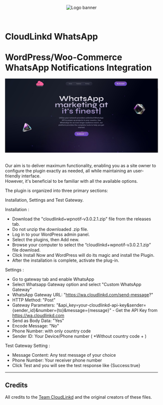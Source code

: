 <p align="center">
<img alt="Logo banner" src="https://github.com/cloudlinkd-networks/whatsapp-notification/blob/main/logo.png"/></p>
</br>

# CloudLinkd WhatsApp</br></br>WordPress/Woo-Commerce WhatsApp Notifications Integration

![Example dashboard](https://raw.githubusercontent.com/cloudlinkd-networks/WHMCS-WhatsApp-Notification/refs/heads/main/screenshot-4.png)
</br></br>

Our aim is to deliver maximum functionality, enabling you as a site owner to configure the plugin exactly as needed, all while maintaining an user-friendly interface.<br>
However, it's beneficial to be familiar with all the available options.<br>

The plugin is organized into three primary sections:<br>

Installation, Settings and Test Gateway.

Installation :

- Download the "cloudlinkd+wpnotif-v3.0.2.1.zip" file from the releases tab.
- Do not unzip the downloaded .zip file.
- Log in to your WordPress admin panel.
- Select the plugins, then Add new.
- Browse your computer to select the “cloudlinkd+wpnotif-v3.0.2.1.zip” file download.
- Click Install Now and WordPress will do its magic and install the Plugin.
- After the installation is complete, activate the plug-in.

Settings :

- Go to gateway tab and enable WhatsApp
- Select Whatsapp Gateway option and select "Custom WhatsApp Gateway"
- WhatsApp Gateway URL: "https://wa.cloudlinkd.com/send-message?"
- HTTP Method: "Post"
- Gateway Parameters: "&api_key=your-cloudlinkd-api-key&sender={sender_id}&number={to}&message={message}" - Get the API Key from https://wa.cloudlinkd.com
- Send as Body Data: "Yes"
- Encode Message: "No"
- Phone Number: with only country code
- Sender ID: Your Device/Phone number ( *Without country code + )

Test Gateway Setting :

- Message Content: Any test message of your choice
- Phone Number: Your receiver phone number
- Click Test and you will see the test response like {Success:true}

----------

## Credits

All credits to the [Team CloudLinkd](https://www.cloudlinkd.com) and the original creators of these files.</br>
